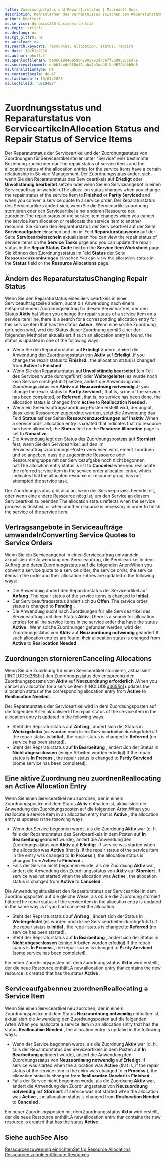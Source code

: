 ```yaml
---
title: Zuweisungsstatus und Reparaturstatus | Microsoft Docs
description: Kennenlernen des Verhältnisses zwischen dem Reparaturstatus der Serviceartikel und dem Zuordnungsstatus von Zuordnungen.
author: bholtorf
ms.service: dynamics365-business-central
ms.topic: article
ms.devlang: na
ms.tgt_pltfrm: na
ms.workload: na
ms.search.keywords: resources, allocation, status, repairs
ms.date: 10/01/2020
ms.author: bholtorf
ms.openlocfilehash: ba066e9d40959b48901792d7ceff8589525c6d7a
ms.sourcegitcommit: ddbb5cede750df1baba4b3eab8fbed6744b5b9d6
ms.translationtype: HT
ms.contentlocale: de-AT
ms.lasthandoff: 10/01/2020
ms.locfileid: "3910422"
---
```

# <a name="allocation-status-and-repair-status-of-service-items"></a><span data-ttu-id="7da28-103">Zuordnungsstatus und Reparaturstatus von Serviceartikeln</span><span class="sxs-lookup"><span data-stu-id="7da28-103">Allocation Status and Repair Status of Service Items</span></span>
<span data-ttu-id="7da28-104">Der Reparaturstatus der Serviceartikel und der Zuordnungsstatus von Zuordnungen für Serviceartikel stellen unter "Service" eine bestimmte Beziehung zueinander dar.</span><span class="sxs-lookup"><span data-stu-id="7da28-104">The repair status of service items and the allocation status of the allocation entries for the service items have a certain relationship in Service Management.</span></span> <span data-ttu-id="7da28-105">Der Zuordnungsstatus ändert sich, wenn Sie den Reparaturstatus des Serviceartikels auf **Erledigt** oder **Unvollständig bearbeitet** setzen oder wenn Sie ein Serviceangebot in einen Serviceauftrag umwandeln.</span><span class="sxs-lookup"><span data-stu-id="7da28-105">The allocation status changes when you change the repair status of the service item to **Finished** or **Partly Serviced** and when you convert a service quote to a service order.</span></span> <span data-ttu-id="7da28-106">Der Reparaturstatus des Serviceartikels ändert sich, wenn Sie die Serviceartikelzuordnung stornieren oder den Serviceartikel einer anderen Ressource neu zuordnen.</span><span class="sxs-lookup"><span data-stu-id="7da28-106">The repair status of the service item changes when you cancel the service item allocation or reallocate the service item to another resource.</span></span> <span data-ttu-id="7da28-107">Sie können den Reparaturstatus der Serviceartikel auf der Seite **Serviceaufgaben** einsehen und ihn im Feld **Reparaturstatuscode** auf der Seite **Servicearbeitsschein** aktualisieren.</span><span class="sxs-lookup"><span data-stu-id="7da28-107">You can view the repair status of service items on the **Service Tasks** page and you can update the repair status in the **Repair Status Code** field on the **Service Item Worksheet** page.</span></span> <span data-ttu-id="7da28-108">Sie können den Zuordnungsstatus im Feld **Status** der Seite **Ressourcenzuordnungen** einsehen.</span><span class="sxs-lookup"><span data-stu-id="7da28-108">You can view the allocation status in the **Status** field on the **Resource Allocations** page.</span></span>  
  
## <a name="changing-repair-status"></a><span data-ttu-id="7da28-109">Ändern des Reparaturstatus</span><span class="sxs-lookup"><span data-stu-id="7da28-109">Changing Repair Status</span></span>  
<span data-ttu-id="7da28-110">Wenn Sie den Reparaturstatus eines Serviceartikels in einer Serviceauftragszeile ändern, sucht die Anwendung nach einem entsprechenden Zuordnungseintrag für diesen Serviceartikel, der den Status **Aktiv** hat.</span><span class="sxs-lookup"><span data-stu-id="7da28-110">When you change the repair status of a service item on a service item line, there is a search for a corresponding allocation entry for this service item that has the status **Active** .</span></span> <span data-ttu-id="7da28-111">Wenn eine solche Zuordnung gefunden wird, wird der Status dieser Zuordnung gemäß einer der folgenden Methoden aktualisiert:</span><span class="sxs-lookup"><span data-stu-id="7da28-111">If such an allocation entry is found, the status is updated in one of the following ways:</span></span>  
  
* <span data-ttu-id="7da28-112">Wenn Sie den Reparaturstatus auf **Erledigt** ändern, ändert die Anwendung den Zuordnungsstatus von **Aktiv** auf **Erledigt** .</span><span class="sxs-lookup"><span data-stu-id="7da28-112">If you change the repair status to **Finished** , the allocation status is changed from **Active** to **Finished** .</span></span>  
* <span data-ttu-id="7da28-113">Wenn Sie den Reparaturstatus auf **Unvollständig bearbeitet** (ein Teil des Services wurde durchgeführt) oder **Weitergeleitet** (es wurde noch kein Service durchgeführt) setzen, ändert die Anwendung den Zuordnungsstatus von **Aktiv** auf **Neuzuordnung notwendig** .</span><span class="sxs-lookup"><span data-stu-id="7da28-113">If you change the repair status to **Partly Serviced** , that is, some of the service has been completed, or **Referred** , that is, no service has been done, the allocation status is changed from **Active** to **Reallocation Needed** .</span></span>  
* <span data-ttu-id="7da28-114">Wenn ein Serviceauftragszuordnung-Posten erstellt wird, der angibt, dass keine Ressourcen zugeordnet wurden, setzt die Anwendung das Feld **Status** auf der Seiten **Ressourcenzuordnungen** auf **Inaktiv** .</span><span class="sxs-lookup"><span data-stu-id="7da28-114">When a service order allocation entry is created that indicates that no resource has been allocated, the **Status** field on the **Resource Allocation** page is set to **Nonactive** .</span></span>  
* <span data-ttu-id="7da28-115">Die Anwendung legt den Status des Zuordnungspostens auf **Storniert** fest, wenn Sie den Serviceartikel, auf den im Serviceauftragszuordnungs-Posten verwiesen wird, erneut zuordnen und so angeben, dass die zugeordnete Ressource oder Ressourcengruppe mit der Serviceaufgabe noch nicht begonnen hat.</span><span class="sxs-lookup"><span data-stu-id="7da28-115">The allocation entry status is set to **Canceled** when you reallocate the referred service item in the service order allocation entry, which indicates that the allocated resource or resource group has not attempted the service task.</span></span>  
  
<span data-ttu-id="7da28-116">Der Zuordnungsstatus gibt also an, wenn der Serviceprozess beendet ist, oder wenn eine andere Ressource nötig ist, um den Service an diesem Serviceartikel zu beenden.</span><span class="sxs-lookup"><span data-stu-id="7da28-116">The allocation status reflects when the service process is finished, or when another resource is necessary in order to finish the service of the service item.</span></span>  
  
## <a name="converting-service-quotes-to-service-orders"></a><span data-ttu-id="7da28-117">Vertragsangebote in Serviceaufträge umwandeln</span><span class="sxs-lookup"><span data-stu-id="7da28-117">Converting Service Quotes to Service Orders</span></span>  
<span data-ttu-id="7da28-118">Wenn Sie ein Serviceangebot in einen Serviceauftrag umwandeln, aktualisiert die Anwendung den Serviceauftrag, die Serviceartikel in dem Auftrag und deren Zuordnungsstatus auf die folgenden Arten:</span><span class="sxs-lookup"><span data-stu-id="7da28-118">When you convert a service quote to a service order, the service order, the service items in the order and their allocation entries are updated in the following ways:</span></span>  
  
* <span data-ttu-id="7da28-119">Die Anwendung ändert den Reparaturstatus der Serviceartikel auf **Anfang** .</span><span class="sxs-lookup"><span data-stu-id="7da28-119">The repair status of the service items is changed to **Initial** .</span></span>  
* <span data-ttu-id="7da28-120">Der Serviceauftragsstatus ändert sich zu **Offen** .</span><span class="sxs-lookup"><span data-stu-id="7da28-120">The service order status is changed to **Pending** .</span></span>  
* <span data-ttu-id="7da28-121">Die Anwendung sucht nach Zuordnungen für alle Serviceartikel des Serviceauftrags mit dem Status **Aktiv** .</span><span class="sxs-lookup"><span data-stu-id="7da28-121">There is a search for allocation entries for all the service items in the service order that have the status **Active** .</span></span> <span data-ttu-id="7da28-122">Wenn solche Zuordnungen gefunden werden, wird der Zuordnungsstatus von **Aktiv** auf **Neuzuordnung notwendig** geändert.</span><span class="sxs-lookup"><span data-stu-id="7da28-122">If such allocation entries are found, their allocation status is changed from **Active** to **Reallocation Needed** .</span></span>  
  
## <a name="canceling-allocations"></a><span data-ttu-id="7da28-123">Zuordnungen stornieren</span><span class="sxs-lookup"><span data-stu-id="7da28-123">Canceling Allocations</span></span>  
<span data-ttu-id="7da28-124">Wenn Sie die Zuordnung für einen Serviceartikel stornieren, aktualisiert [!INCLUDE[d365fin](includes/d365fin_md.md)] den Zuordnungsstatus des entsprechenden Zuordnungspostens von **Aktiv** auf **Neuzuordnung erforderlich** .</span><span class="sxs-lookup"><span data-stu-id="7da28-124">When you cancel an allocation for a service item, [!INCLUDE[d365fin](includes/d365fin_md.md)] updates the allocation status of the corresponding allocation entry from **Active** to **Reallocation Needed** .</span></span>

<span data-ttu-id="7da28-125">Der Reparaturstatus der Serviceartikel wird in dem Zuordnungsposten auf die folgenden Arten aktualisiert:</span><span class="sxs-lookup"><span data-stu-id="7da28-125">The repair status of the service item in the allocation entry is updated in the following ways:</span></span>  
  
* <span data-ttu-id="7da28-126">Steht der Reparaturstatus auf **Anfang** , ändert sich der Status in **Weitergeleitet** (es wurden noch keine Servicearbeiten durchgeführt).</span><span class="sxs-lookup"><span data-stu-id="7da28-126">If the repair status is **Initial** , the repair status is changed to **Referred** (no service has been started).</span></span>  
* <span data-ttu-id="7da28-127">Steht der Reparaturstatus auf **In Bearbeitung** , ändert sich der Status in **Nicht abgeschlossen** (einige Arbeiten wurden erledigt).</span><span class="sxs-lookup"><span data-stu-id="7da28-127">If the repair status is **In Process** , the repair status is changed to **Partly Serviced** (some service has been completed).</span></span>  
  
## <a name="reallocating-an-active-allocation-entry"></a><span data-ttu-id="7da28-128">Eine aktive Zuordnung neu zuordnen</span><span class="sxs-lookup"><span data-stu-id="7da28-128">Reallocating an Active Allocation Entry</span></span>  
<span data-ttu-id="7da28-129">Wenn Sie einen Serviceartikel neu zuordnen, der in einem Zuordnungsposten mit dem Status **Aktiv** enthalten ist, aktualisiert die Anwendung den Zuordnungsposten auf die folgenden Arten:</span><span class="sxs-lookup"><span data-stu-id="7da28-129">When you reallocate a service item in an allocation entry that is **Active** , the allocation entry is updated in the following ways:</span></span>  
  
* <span data-ttu-id="7da28-130">Wenn der Service begonnen wurde, als die Zuordnung **Aktiv** war (d. h. falls der Reparaturstatus des Serviceartikels in dem Posten auf **In Bearbeitung** geändert wurde), ändert die Anwendung den Zuordnungsstatus von **Aktiv** auf **Erledigt** .</span><span class="sxs-lookup"><span data-stu-id="7da28-130">If service was started when the allocation was **Active** (that is, if the repair status of the service item in the entry was changed to **In Process** ), the allocation status is changed from **Active** to **Finished** .</span></span>  
* <span data-ttu-id="7da28-131">Falls der Service nicht begonnen wurde, als die Zuordnung **Aktiv** war, ändert die Anwendung den Zuordnungsstatus von **Aktiv** auf **Storniert** .</span><span class="sxs-lookup"><span data-stu-id="7da28-131">If service was not started when the allocation was **Active** , the allocation status is changed from **Active** to **Canceled** .</span></span>  
  
<span data-ttu-id="7da28-132">Die Anwendung aktualisiert den Reparaturstatus der Serviceartikel in dem Zuordnungsposten auf die gleiche Weise, als ob Sie die Zuordnung storniert hätten:</span><span class="sxs-lookup"><span data-stu-id="7da28-132">The repair status of the service item in the allocation entry is updated in the same way as if you had canceled the allocation:</span></span>  
  
* <span data-ttu-id="7da28-133">Steht der Reparaturstatus auf **Anfang** , ändert sich der Status in **Weitergeleitet** (es wurden noch keine Servicearbeiten durchgeführt).</span><span class="sxs-lookup"><span data-stu-id="7da28-133">If the repair status is **Initial** , the repair status is changed to **Referred** (no service has been started).</span></span>  
* <span data-ttu-id="7da28-134">Steht der Reparaturstatus auf **In Bearbeitung** , ändert sich der Status in **Nicht abgeschlossen** (einige Arbeiten wurden erledigt).</span><span class="sxs-lookup"><span data-stu-id="7da28-134">If the repair status is **In Process** , the repair status is changed to **Partly Serviced** (some service has been completed).</span></span>  
  
<span data-ttu-id="7da28-135">Ein neuer Zuordnungsposten mit dem Zuordnungsstatus **Aktiv** wird erstellt, der die neue Ressource enthält.</span><span class="sxs-lookup"><span data-stu-id="7da28-135">A new allocation entry that contains the new resource is created that has the status **Active** .</span></span>  
  
## <a name="reallocating-a-service-item"></a><span data-ttu-id="7da28-136">Serviceaufgabenneu zuordnen</span><span class="sxs-lookup"><span data-stu-id="7da28-136">Reallocating a Service Item</span></span>  
<span data-ttu-id="7da28-137">Wenn Sie einen Serviceartikel neu zuordnen, der in einem Zuordnungsposten mit dem Status **Neuzuordnung notwendig** enthalten ist, aktualisiert die Anwendung den Zuordnungsposten auf die folgenden Arten:</span><span class="sxs-lookup"><span data-stu-id="7da28-137">When you reallocate a service item in an allocation entry that has the status **Reallocation Needed** , the allocation entry is updated in the following ways:</span></span>  
  
* <span data-ttu-id="7da28-138">Wenn der Service begonnen wurde, als die Zuordnung **Aktiv** war (d. h. falls der Reparaturstatus des Serviceartikels in dem Posten auf **In Bearbeitung** geändert wurde), ändert die Anwendung den Zuordnungsstatus von **Neuzuordnung notwendig** auf **Erledigt** .</span><span class="sxs-lookup"><span data-stu-id="7da28-138">If service was started when the allocation was **Active** (that is, if the repair status of the service item in the entry was changed to **In Process** ), the allocation status is changed from **Reallocation Needed** to **Finished** .</span></span>  
* <span data-ttu-id="7da28-139">Falls der Service nicht begonnen wurde, als die Zuordnung **Aktiv** war, ändert die Anwendung den Zuordnungsstatus von **Neuzuordnung notwendig** auf **Storniert** .</span><span class="sxs-lookup"><span data-stu-id="7da28-139">If service was not started when the allocation was **Active** , the allocation status is changed from **Reallocation Needed** to **Canceled** .</span></span>  
  
<span data-ttu-id="7da28-140">Ein neuer Zuordnungsposten mit dem Zuordnungsstatus **Aktiv** wird erstellt, der die neue Ressource enthält.</span><span class="sxs-lookup"><span data-stu-id="7da28-140">A new allocation entry that contains the new resource is created that has the status **Active** .</span></span>  
  
## <a name="see-also"></a><span data-ttu-id="7da28-141">Siehe auch</span><span class="sxs-lookup"><span data-stu-id="7da28-141">See Also</span></span>  
[<span data-ttu-id="7da28-142">Ressourcenzuweisung einrichten</span><span class="sxs-lookup"><span data-stu-id="7da28-142">Set Up Resource Allocations</span></span>](service-how-setup-resource-allocation.md)  
[<span data-ttu-id="7da28-143">Ressourcen zuordnen</span><span class="sxs-lookup"><span data-stu-id="7da28-143">Allocate Resources</span></span>](service-how-to-allocate-resources.md)  

